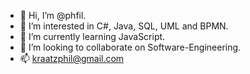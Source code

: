 - 👋 Hi, I’m @phfil.
- 👀 I’m interested in C#, Java, SQL, UML and BPMN.
- 🌱 I’m currently learning JavaScript.
- 💞️ I’m looking to collaborate on Software-Engineering.
- 📫 kraatzphil@gmail.com

<!---
phfil/phfil is a ✨ special ✨ repository because its `README.md` (this file) appears on your GitHub profile.
You can click the Preview link to take a look at your changes.
--->
